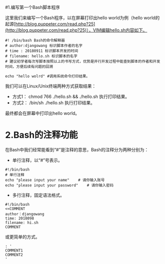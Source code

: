 #1.编写第一个Bash脚本程序

这里我们来编写一个Bash程序，以在屏幕打印出hello world为例（hello world的起源[http://blog.puppeter.com/read.php?25](http://blog.puppeter.com/read.php?25)），VIM编辑hello.sh内容如下。

```
#! /bin/bash Bash的命令解释器
# author:djangowang 标识脚本作者的名字
# time : 20180911 标识脚本开发的时间
# filename: hello.sh 标识脚本的名字
# 建议初学者每次写脚本按照以上的书写方式，优势是并行开发过程中能查到脚本的作者和开发时间，方便后续有问题的回溯

echo "hello wolrd" #调用系统命令打印结果。
```

我们可以在Linux/Unix终端两种方式获取结果：

* 方式1： chmod 766 ./hello.sh && ./hello.sh 执行打印结果。
* 方式2： /bin/sh ./hello.sh 执行打印结果。

最终都会在屏幕中打印出hello world。

# 2.Bash的注释功能

在Bash中我们经常能看到“#”是注释的意思，Bash的注释分为两种分别为：

* 单行注释，以“\#”号表示。

```
#!/bin/bash
# 单行注释
echo "please input your name"    # 请你输入账号
echo "please input your password"    # 请你输入密码
```

* 多行注释，固定语法格式。

```
#!/bin/bash
<<COMMENT
author：djangowang
time: 2018098
filename: hi.sh
COMMENT
```
或更简单的方式。

```
: '
COMMENT1
COMMENT2
'
```
